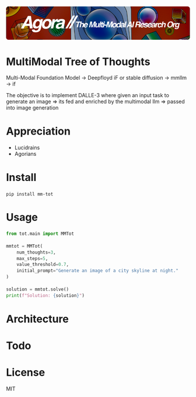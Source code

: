 [![Multi-Modality](agorabanner.png)](https://discord.gg/qUtxnK2NMf)

# MultiModal Tree of Thoughts
Multi-Modal Foundation Model -> Deepfloyd iF or stable diffusion -> mmllm -> if

The objective is to implement DALLE-3 where given an input task to generate an image => its fed and enriched by the multimodal llm => passed into image generation



# Appreciation
* Lucidrains
* Agorians


# Install
`pip install mm-tot`

# Usage
```python
from tot.main import MMTot

mmtot = MMTot(
    num_thoughts=3, 
    max_steps=5, 
    value_threshold=0.7, 
    initial_prompt="Generate an image of a city skyline at night."
)

solution = mmtot.solve()
print(f"Solution: {solution}")
```


# Architecture

# Todo


# License
MIT

